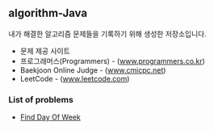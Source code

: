 ## algorithm-Java
내가 해결한 알고리즘 문제들을 기록하기 위해 생성한 저장소입니다.
* 문제 제공 사이트
 * 프로그래머스(Programmers) - (www.programmers.co.kr)
 * Baekjoon Online Judge - (www.cmicpc.net)
 * LeetCode - (www.leetcode.com)

### List of problems
* [Find Day Of Week](https://github.com/Frankle97/algorithm-Java/tree/master/algorithm-Java/src/main/java/find_day_of_week)
